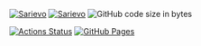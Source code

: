 [![Sarievo](https://img.shields.io/endpoint?url=https%3A%2F%2Fatcoder-badges.now.sh%2Fapi%2Fatcoder%2Fjson%2FSarievo)](https://atcoder.jp/users/Sarievo)
[![Sarievo](https://img.shields.io/endpoint?url=https%3A%2F%2Fatcoder-badges.now.sh%2Fapi%2Fcodeforces%2Fjson%2FSarievo)](https://codeforces.com/profile/Sarievo)
![GitHub code size in bytes](https://img.shields.io/github/languages/code-size/Sarievo/library?style=flat-square)


[![Actions Status](https://github.com/Sarievo/library/workflows/verify/badge.svg)](https://github.com/Sarievo/library/actions)
[![GitHub Pages](https://img.shields.io/static/v1?label=GitHub+Pages&message=+&color=brightgreen&logo=github)](https://Sarieov.github.io/library/)